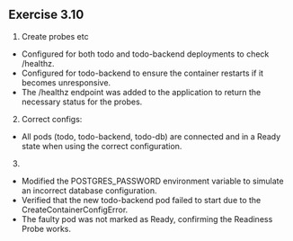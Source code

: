 ## Exercise 3.10
1. Create probes etc
- Configured for both todo and todo-backend deployments to check /healthz.
- Configured for todo-backend to ensure the container restarts if it becomes unresponsive.
- The /healthz endpoint was added to the application to return the necessary status for the probes.

2. Correct configs:
- All pods (todo, todo-backend, todo-db) are connected and in a Ready state when using the correct configuration.
3.
- Modified the POSTGRES_PASSWORD environment variable to simulate an incorrect database configuration.
- Verified that the new todo-backend pod failed to start due to the CreateContainerConfigError.
- The faulty pod was not marked as Ready, confirming the Readiness Probe works.


